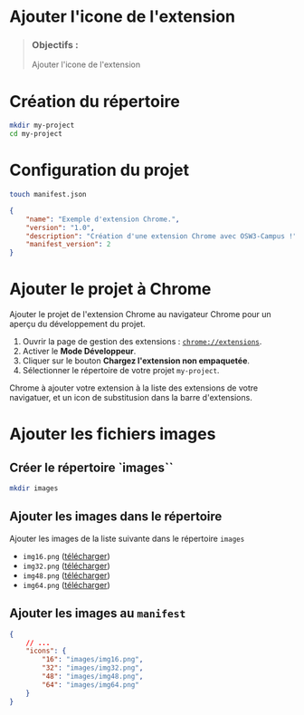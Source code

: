 # Ajouter l'icone de l'extension
> ### Objectifs :
> Ajouter l'icone de l'extension



# Création du répertoire

```bash
mkdir my-project
cd my-project
```



# Configuration du projet

```bash
touch manifest.json
```

```json
{
    "name": "Exemple d'extension Chrome.",
    "version": "1.0",
    "description": "Création d'une extension Chrome avec OSW3-Campus !",
    "manifest_version": 2
}
```



# Ajouter le projet à Chrome

Ajouter le projet de l'extension Chrome au navigateur Chrome pour un aperçu du développement du projet.

1. Ouvrir la page de gestion des extensions : [`chrome://extensions`](chrome://extensions).
2. Activer le **Mode Développeur**.
3. Cliquer sur le bouton **Chargez l'extension non empaquetée**.
4. Sélectionner le répertoire de votre projet `my-project`.

Chrome à ajouter votre extension à la liste des extensions de votre navigatuer, et un icon de substitusion dans la barre d'extensions.



# Ajouter les fichiers images

## Créer le répertoire `images``

```bash
mkdir images
```

## Ajouter les images dans le répertoire

Ajouter les images de la liste suivante dans le répertoire `images`

- `img16.png` ([télécharger](https://github.com/OSW3-Campus/Chrome-Extension-tutorials/raw/icons/images/img16.png))
- `img32.png` ([télécharger](https://github.com/OSW3-Campus/Chrome-Extension-tutorials/raw/icons/images/img32.png))
- `img48.png` ([télécharger](https://github.com/OSW3-Campus/Chrome-Extension-tutorials/raw/icons/images/img48.png))
- `img64.png` ([télécharger](https://github.com/OSW3-Campus/Chrome-Extension-tutorials/raw/icons/images/img64.png))

## Ajouter les images au `manifest`

```json
{
    // ...
    "icons": {
        "16": "images/img16.png",
        "32": "images/img32.png",
        "48": "images/img48.png",
        "64": "images/img64.png"
    }
}
```